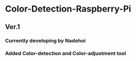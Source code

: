 # Color-Detection-Raspberry-Pi

## Ver.1
### Currently developing by Nadohoi
### Added Color-detection and Color-adjustment tool
